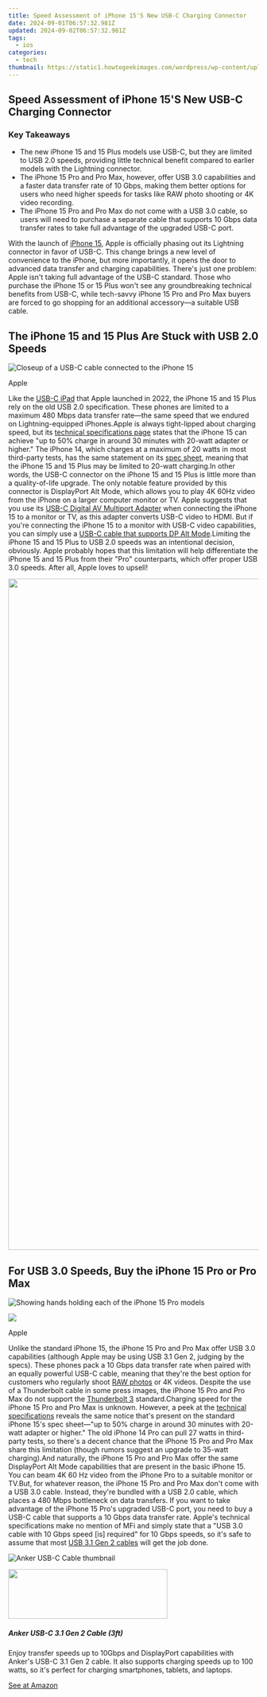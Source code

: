 ```yaml
---
title: Speed Assessment of iPhone 15'S New USB-C Charging Connector
date: 2024-09-01T06:57:32.981Z
updated: 2024-09-02T06:57:32.981Z
tags:
  - ios
categories:
  - tech
thumbnail: https://static1.howtogeekimages.com/wordpress/wp-content/uploads/2023/09/14-1.png
---
```


## Speed Assessment of iPhone 15'S New USB-C Charging Connector

### Key Takeaways

* The new iPhone 15 and 15 Plus models use USB-C, but they are limited to USB 2.0 speeds, providing little technical benefit compared to earlier models with the Lightning connector.
* The iPhone 15 Pro and Pro Max, however, offer USB 3.0 capabilities and a faster data transfer rate of 10 Gbps, making them better options for users who need higher speeds for tasks like RAW photo shooting or 4K video recording.
* The iPhone 15 Pro and Pro Max do not come with a USB 3.0 cable, so users will need to purchase a separate cable that supports 10 Gbps data transfer rates to take full advantage of the upgraded USB-C port.

 With the launch of [iPhone 15](https://fox-access.techidaily.com/2024-approved-the-science-and-magic-behind-full-circle-films/), Apple is officially phasing out its Lightning connector in favor of USB-C. This change brings a new level of convenience to the iPhone, but more importantly, it opens the door to advanced data transfer and charging capabilities. There's just one problem: Apple isn't taking full advantage of the USB-C standard. Those who purchase the iPhone 15 or 15 Plus won't see any groundbreaking technical benefits from USB-C, while tech-savvy iPhone 15 Pro and Pro Max buyers are forced to go shopping for an additional accessory—a suitable USB cable.

##  The iPhone 15 and 15 Plus Are Stuck with USB 2.0 Speeds

![Closeup of a USB-C cable connected to the iPhone 15](https://static1.howtogeekimages.com/wordpress/wp-content/uploads/2023/09/iphone_usb_c_featured-copy-1.jpg) 

Apple

 Like the [USB-C iPad](https://extra-skills.techidaily.com/new-speedy-audio-on-phone-ultimate-list-of-tools/) that Apple launched in 2022, the iPhone 15 and 15 Plus rely on the old USB 2.0 specification. These phones are limited to a maximum 480 Mbps data transfer rate—the same speed that we endured on Lightning-equipped iPhones.Apple is always tight-lipped about charging speed, but its [technical specifications page](https://www.apple.com/iphone-15/specs/) states that the iPhone 15 can achieve "up to 50% charge in around 30 minutes with 20-watt adapter or higher." The iPhone 14, which charges at a maximum of 20 watts in most third-party tests, has the same statement on its [spec sheet](https://www.apple.com/iphone-14/specs/), meaning that the iPhone 15 and 15 Plus may be limited to 20-watt charging.In other words, the USB-C connector on the iPhone 15 and 15 Plus is little more than a quality-of-life upgrade. The only notable feature provided by this connector is DisplayPort Alt Mode, which allows you to play 4K 60Hz video from the iPhone on a larger computer monitor or TV. Apple suggests that you use its [USB-C Digital AV Multiport Adapter](https://www.apple.com/shop/product/MUF82AM/A/usb-c-digital-av-multiport-adapter) when connecting the iPhone 15 to a monitor or TV, as this adapter converts USB-C video to HDMI. But if you're connecting the iPhone 15 to a monitor with USB-C video capabilities, you can simply use a [USB-C cable that supports DP Alt Mode](https://www.amazon.com/Anker-Powerline-Delivery-Matebook-Chromebook/dp/B072JYDQ7N/?tag=hotoge-20&ascsubtag=UUhtgUeUpU2000332&asc%5Frefurl=https%3A%2F%2Fwww.howtogeek.com%2Fhow-fast-is-the-iphone-15s-usb-c-port%2F&asc%5Fcampaign=Evergreen).Limiting the iPhone 15 and 15 Plus to USB 2.0 speeds was an intentional decision, obviously. Apple probably hopes that this limitation will help differentiate the iPhone 15 and 15 Plus from their "Pro" counterparts, which offer proper USB 3.0 speeds. After all, Apple loves to upsell!

<!-- affiliate ads begin -->
<a href="https://twopages.pxf.io/c/5597632/1873305/18544" target="_top" id="1873305"><img src="//a.impactradius-go.com/display-ad/18544-1873305" border="0" alt="" width="1080" height="1350"/></a><img height="0" width="0" src="https://imp.pxf.io/i/5597632/1873305/18544" style="position:absolute;visibility:hidden;" border="0" />
<!-- affiliate ads end -->
##  For USB 3.0 Speeds, Buy the iPhone 15 Pro or Pro Max

![Showing hands holding each of the iPhone 15 Pro models](https://static1.howtogeekimages.com/wordpress/wp-content/uploads/2023/09/iphone-15-pro-model-unselect-gallery-1-202309.jpeg) 

<!-- affiliate ads begin -->
<a href="https://store.movavi.com/affiliate.php?ACCOUNT=MOVAVI&AFFILIATE=108875&PATH=https%3A%2F%2Fwww.movavi.com%3FAFFILIATE%3D108875%26RESOURCE%3DMovavi%2BVideo%2BConverter%2BBox"><img src="https://mcusercontent.com/0885a03ded3d480dca9287f12/images/8020c1dc-518e-3bdf-6e7b-e6d1bdf1597b.jpg" border="0"></a>
<!-- affiliate ads end -->
Apple

 Unlike the standard iPhone 15, the iPhone 15 Pro and Pro Max offer USB 3.0 capabilities (although Apple may be using USB 3.1 Gen 2, judging by the specs). These phones pack a 10 Gbps data transfer rate when paired with an equally powerful USB-C cable, meaning that they're the best option for customers who regularly shoot [RAW photos](https://youtube-data.techidaily.com/024-approved-efficiently-achieving-color-background-separation/) or 4K videos. Despite the use of a Thunderbolt cable in some press images, the iPhone 15 Pro and Pro Max do not support the [Thunderbolt 3](https://extra-support.techidaily.com/new-quick-conversion-tips-using-vlc-for-mpeg-4-and-beyond/) standard.Charging speed for the iPhone 15 Pro and Pro Max is unknown. However, a peek at the [technical specifications](https://www.apple.com/iphone-15-pro/specs/) reveals the same notice that's present on the standard iPhone 15's spec sheet—"up to 50% charge in around 30 minutes with 20-watt adapter or higher." The old iPhone 14 Pro can pull 27 watts in third-party tests, so there's a decent chance that the iPhone 15 Pro and Pro Max share this limitation (though rumors suggest an upgrade to 35-watt charging).And naturally, the iPhone 15 Pro and Pro Max offer the same DisplayPort Alt Mode capabilities that are present in the basic iPhone 15\. You can beam 4K 60 Hz video from the iPhone Pro to a suitable monitor or TV.But, for whatever reason, the iPhone 15 Pro and Pro Max don't come with a USB 3.0 cable. Instead, they're bundled with a USB 2.0 cable, which places a 480 Mbps bottleneck on data transfers. If you want to take advantage of the iPhone 15 Pro's upgraded USB-C port, you need to buy a USB-C cable that supports a 10 Gbps data transfer rate. Apple's technical specifications make no mention of MFi and simply state that a "USB 3.0 cable with 10 Gbps speed \[is\] required" for 10 Gbps speeds, so it's safe to assume that most [USB 3.1 Gen 2 cables](http://www.amazon.com/Anker-Powerline-Delivery-Matebook-Chromebook/dp/B072JYDQ7N/?tag=hotoge-20&ascsubtag=UUhtgUeUpU2000332&asc%5Frefurl=https%3A%2F%2Fwww.howtogeek.com%2Fhow-fast-is-the-iphone-15s-usb-c-port%2F&asc%5Fcampaign=Evergreen) will get the job done.

![Anker USB-C Cable thumbnail](https://static1.howtogeekimages.com/wordpress/wp-content/uploads/2023/09/51lw0-1qynl-_sl1200_.jpg) 

<!-- affiliate ads begin -->
<a href="https://proteahair.pxf.io/c/5597632/1983634/23621" target="_top" id="1983634"><img src="//a.impactradius-go.com/display-ad/23621-1983634" border="0" alt="" width="320" height="100"/></a><img height="0" width="0" src="https://imp.pxf.io/i/5597632/1983634/23621" style="position:absolute;visibility:hidden;" border="0" />
<!-- affiliate ads end -->
#####  Anker USB-C 3.1 Gen 2 Cable (3ft)

Enjoy transfer speeds up to 10Gbps and DisplayPort capabilities with Anker's USB-C 3.1 Gen 2 cable. It also supports charging speeds up to 100 watts, so it's perfect for charging smartphones, tablets, and laptops.

[See at Amazon](https://www.amazon.com/Anker-Powerline-Delivery-Matebook-Chromebook/dp/B072JYDQ7N/?tag=hotoge-20&ascsubtag=UUhtgUeUpU2000332&asc%5Frefurl=https%3A%2F%2Fwww.howtogeek.com%2Fhow-fast-is-the-iphone-15s-usb-c-port%2F&asc%5Fcampaign=Evergreen)

<ins class="adsbygoogle"
     style="display:block"
     data-ad-format="autorelaxed"
     data-ad-client="ca-pub-7571918770474297"
     data-ad-slot="1223367746"></ins>



<ins class="adsbygoogle"
     style="display:block"
     data-ad-client="ca-pub-7571918770474297"
     data-ad-slot="8358498916"
     data-ad-format="auto"
     data-full-width-responsive="true"></ins>


